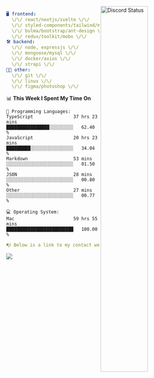 
<a href="https://discord.com/users/279302975371870218" target="_blank">
    <img width="50%" align="right" alt="Discord Status" src="https://lanyard.cnrad.dev/api/279302975371870218?bg=161B22&borderRadius=5px%205px%200%200&hideTimestamp=true&idleMessage=Just%20chillin%27%20at%20the%20moment&animated=true">
</a>

```yaml
🖥️ frontend: 
  \/\/ react/nextjs/svelte \/\/
  \/\/ styled-components/tailwind/mui/
  \/\/ bulma/bootstrap/ant-design \/\/
  \/\/ redux/toolkit/mobx \/\/
🛠 backend: 
  \/\/ node, expressjs \/\/
  \/\/ mongoose/mysql \/\/
  \/\/ docker/axios \/\/
  \/\/ strapi \/\/
👨‍💻 other: 
  \/\/ git \/\/ 
  \/\/ linux \/\/
  \/\/ figma/photoshop \/\/
```
<!--START_SECTION:waka-->
📊 **This Week I Spent My Time On** 

```text
💬 Programming Languages: 
TypeScript               37 hrs 23 mins      ████████████████░░░░░░░░░   62.40 % 
JavaScript               20 hrs 23 mins      █████████░░░░░░░░░░░░░░░░   34.04 % 
Markdown                 53 mins             ░░░░░░░░░░░░░░░░░░░░░░░░░   01.50 % 
JSON                     28 mins             ░░░░░░░░░░░░░░░░░░░░░░░░░   00.80 % 
Other                    27 mins             ░░░░░░░░░░░░░░░░░░░░░░░░░   00.77 % 

💻 Operating System: 
Mac                      59 hrs 55 mins      █████████████████████████   100.00 % 
```


<!--END_SECTION:waka-->
```yaml
📭 Below is a link to my contact website 
```
<a href="https://mxns.xyz" target="_black"> <img src="https://img.shields.io/badge/website-161B22?style=for-the-badge&logo=About.me&logoColor=white"></img> <a/>
